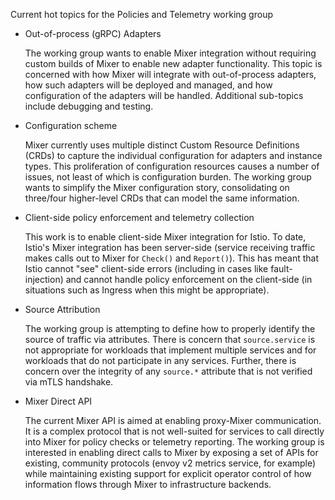 Current hot topics for the Policies and Telemetry working group

* Out-of-process (gRPC) Adapters

  The working group wants to enable Mixer integration without requiring custom builds of Mixer to enable new adapter functionality. This topic is concerned with how Mixer will integrate with out-of-process adapters, how such adapters will be deployed and managed, and how configuration of the adapters will be handled. Additional sub-topics include debugging and testing.

* Configuration scheme

  Mixer currently uses multiple distinct Custom Resource Definitions (CRDs) to capture the individual configuration for adapters and instance types. This proliferation of configuration resources causes a number of issues, not least of which is configuration burden. The working group wants to simplify the Mixer configuration story, consolidating on three/four higher-level CRDs that can model the same information.

* Client-side policy enforcement and telemetry collection

  This work is to enable client-side Mixer integration for Istio. To date, Istio's Mixer integration has been server-side (service receiving traffic makes calls out to Mixer for `Check()` and `Report()`). This has meant that Istio cannot "see" client-side errors (including in cases like fault-injection) and cannot handle policy enforcement on the client-side (in situations such as Ingress when this might be appropriate).

* Source Attribution

  The working group is attempting to define how to properly identify the source of traffic via attributes. There is concern that `source.service` is not appropriate for workloads that implement multiple services and for workloads that do not participate in any services. Further, there is concern over the integrity of any `source.*` attribute that is not verified via mTLS handshake.

* Mixer Direct API

  The current Mixer API is aimed at enabling proxy-Mixer communication. It is a complex protocol that is not well-suited for services to call directly into Mixer for policy checks or telemetry reporting. The working group is interested in enabling direct calls to Mixer by exposing a set of APIs for existing, community protocols (envoy v2 metrics service, for example) while maintaining existing support for explicit operator control of how information flows through Mixer to infrastructure backends.


